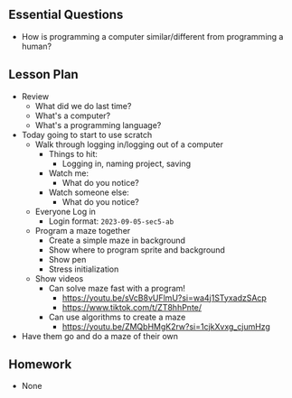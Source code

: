 ## Essential Questions

- How is programming a computer similar/different from programming a human?

## Lesson Plan

- Review
    - What did we do last time?
    - What's a computer?
    - What's a programming language?
- Today going to start to use scratch
    - Walk through logging in/logging out of a computer
        - Things to hit:
            - Logging in, naming project, saving
        - Watch me:
            - What do you notice?
        - Watch someone else:
            - What do you notice?
    - Everyone Log in
        - Login format: `2023-09-05-sec5-ab`
    - Program a maze together
        - Create a simple maze in background
        - Show where to program sprite and background
        - Show pen
        - Stress initialization
    - Show videos
        - Can solve maze fast with a program!
            - https://youtu.be/sVcB8vUFlmU?si=wa4j1STyxadzSAcp
            - https://www.tiktok.com/t/ZT8hhPnte/
        - Can use algorithms to create a maze
            - https://youtu.be/ZMQbHMgK2rw?si=1cjkXvxg_cjumHzg
- Have them go and do a maze of their own

## Homework

- None
